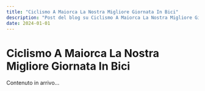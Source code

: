 ```yaml
---
title: "Ciclismo A Maiorca La Nostra Migliore Giornata In Bici"
description: "Post del blog su Ciclismo A Maiorca La Nostra Migliore Giornata In Bici"
date: 2024-01-01
---
```


# Ciclismo A Maiorca La Nostra Migliore Giornata In Bici

Contenuto in arrivo...
